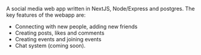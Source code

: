 A social media web app written in NextJS, Node/Express and postgres. The key features of the webapp are:
- Connecting with new people, adding new friends
- Creating posts, likes and comments
- Creating events and joining events
- Chat system (coming soon).
